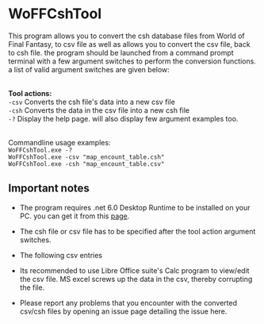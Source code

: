 # WoFFCshTool
This program allows you to convert the csh database files from World of Final Fantasy, to csv file as well as allows you to convert the csv file, back to csh file. the program should be launched from a command prompt terminal with a few argument switches to perform the conversion functions. a list of valid argument switches are given below:

<br>**Tool actions:**
<br>``-csv`` Converts the csh file's data into a new csv file
<br>``-csh`` Converts the data in the csv file into a new csh file
<br>``-?`` Display the help page. will also display few argument examples too.

<br>Commandline usage examples:
<br>``WoFFCshTool.exe -? ``
<br>``WoFFCshTool.exe -csv "map_encount_table.csh" ``
<br>``WoFFCshTool.exe -csh "map_encount_table.csv" ``

## Important notes
- The program requires .net 6.0 Desktop Runtime to be installed on your PC. you can get it from this [page](https://dotnet.microsoft.com/en-us/download/dotnet/6.0).

- The csh file or csv file has to be specified after the tool action argument switches.

- The following csv entries

- Its recommended to use Libre Office suite's Calc program to view/edit the csv file. MS excel screws up the data in the csv, thereby corrupting the file.

- Please report any problems that you encounter with the converted csv/csh files by opening an issue page detailing the issue here.
